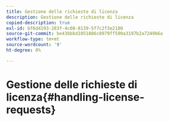 ```yaml
---
title: Gestione delle richieste di licenza
description: Gestione delle richieste di licenza
copied-description: true
exl-id: bf6d4193-283f-4c08-8139-5f7c2f3e2180
source-git-commit: be43bbbd1051886c8979ff590a3197b2a7249b6a
workflow-type: tm+mt
source-wordcount: '9'
ht-degree: 0%

---
```


# Gestione delle richieste di licenza{#handling-license-requests}
